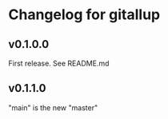 # Changelog for gitallup

## v0.1.0.0

First release. See README.md

## v0.1.1.0

"main" is the new "master"
